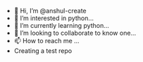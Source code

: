 - 👋 Hi, I’m @anshul-create
- 👀 I’m interested in python...
- 🌱 I’m currently learning python...
- 💞️ I’m looking to collaborate to know one...
- 📫 How to reach me ...
- Creating a test repo
<br>
<!---
anshul-create/anshul-create is a ✨ special ✨ repository because its `README.md` (this file) appears on your GitHub profile.
You can click the Preview link to take a look at your changes.
--->
